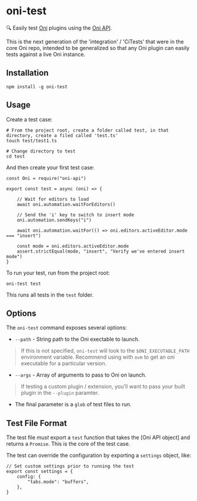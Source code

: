 # oni-test

:mag: Easily test [Oni](https://github.com/onivim/oni) plugins using the [Oni API](https://onivim.github.io/oni-api/).

This is the next generation of the 'integration' / 'CiTests' that were in the core Oni repo,
intended to be generalized so that any Oni plugin can easily tests against a live Oni instance.

## Installation

`npm install -g oni-test`

## Usage

Create a test case:

```
# From the project root, create a folder called test, in that directory, create a filed called 'test.ts'
touch test/test1.ts

# Change directory to test
cd test
```

And then create your first test case:

```
const Oni = require("oni-api")

export const test = async (oni) => {
    
    // Wait for editors to load
    await oni.automation.waitForEditors()

    // Send the 'i' key to switch to insert mode
    oni.automation.sendKeys("i")

    await oni.automation.waitFor(() => oni.editors.activeEditor.mode === "insert")

    const mode = oni.editors.activeEditor.mode
    assert.strictEqual(mode, "insert", "Verify we've entered insert mode")
}
```

To run your test, run from the project root:

```
oni-test test
```

This runs all tests in the `test` folder.

## Options

The `oni-test` command exposes several options:

- `--path` - String path to the Oni exectable to launch.

> If this is not specified, `oni-test` will look to the `$ONI_EXECUTABLE_PATH` environment variable. Recommend using with `ovm` to get an oni executable for a particular version.

- `--args` - Array of arguments to pass to Oni on launch.

> If testing a custom plugin / extension, you'll want to pass your built plugin in the `--plugin` paramter.

- The final parameter is a `glob` of test files to run.

## Test File Format

The test file _must_ export a `test` function that takes the [Oni API object] and returns a `Promise`. This is the core of the test case.

The test can override the configuration by exporting a `settings` object, like:

```
// Set custom settings prior to running the test
export const settings = {
    config: {
        "tabs.mode": "buffers",
    },
}
```

